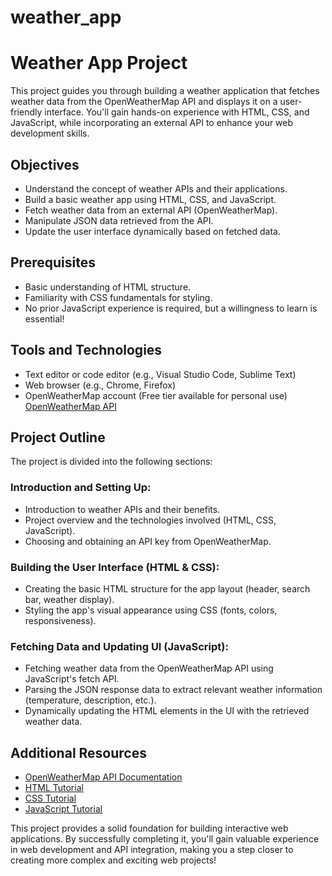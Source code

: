 # weather_app
# Weather App Project

This project guides you through building a weather application that fetches weather data from the OpenWeatherMap API and displays it on a user-friendly interface. You'll gain hands-on experience with HTML, CSS, and JavaScript, while incorporating an external API to enhance your web development skills.

## Objectives

- Understand the concept of weather APIs and their applications.
- Build a basic weather app using HTML, CSS, and JavaScript.
- Fetch weather data from an external API (OpenWeatherMap).
- Manipulate JSON data retrieved from the API.
- Update the user interface dynamically based on fetched data.

## Prerequisites

- Basic understanding of HTML structure.
- Familiarity with CSS fundamentals for styling.
- No prior JavaScript experience is required, but a willingness to learn is essential!

## Tools and Technologies

- Text editor or code editor (e.g., Visual Studio Code, Sublime Text)
- Web browser (e.g., Chrome, Firefox)
- OpenWeatherMap account (Free tier available for personal use) [OpenWeatherMap API](https://openweathermap.org/api)

## Project Outline

The project is divided into the following sections:

### Introduction and Setting Up:

- Introduction to weather APIs and their benefits.
- Project overview and the technologies involved (HTML, CSS, JavaScript).
- Choosing and obtaining an API key from OpenWeatherMap.

### Building the User Interface (HTML & CSS):

- Creating the basic HTML structure for the app layout (header, search bar, weather display).
- Styling the app's visual appearance using CSS (fonts, colors, responsiveness).

### Fetching Data and Updating UI (JavaScript):

- Fetching weather data from the OpenWeatherMap API using JavaScript's fetch API.
- Parsing the JSON response data to extract relevant weather information (temperature, description, etc.).
- Dynamically updating the HTML elements in the UI with the retrieved weather data.

## Additional Resources

- [OpenWeatherMap API Documentation](https://openweathermap.org/guide)
- [HTML Tutorial](https://www.w3schools.com/html/)
- [CSS Tutorial](https://www.w3schools.com/css/)
- [JavaScript Tutorial](https://developer.mozilla.org/en-US/docs/Web/JavaScript/Guide)

This project provides a solid foundation for building interactive web applications. By successfully completing it, you'll gain valuable experience in web development and API integration, making you a step closer to creating more complex and exciting web projects!
